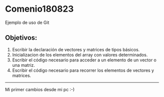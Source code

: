 # Comenio180823
Ejemplo de uso de Git 
## Objetivos:
  1. Escribir la declaración de vectores y matrices de tipos básicos.
  1. Inicializacion de los elementos del array con valores determinados.
  1. Escribir el código necesario para acceder a un elemento de un vector o una matriz.
  1. Escribir el código necesario para recorrer los elementos de vectores y matrices.
  
***
Mi primer cambios desde mi pc :-)
